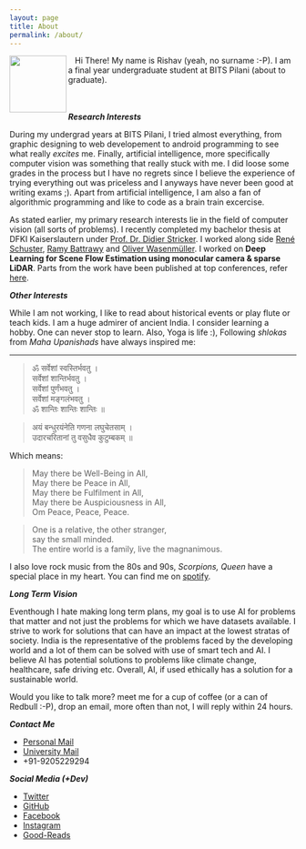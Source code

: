 ```yaml
---
layout: page
title: About
permalink: /about/
---
```


<img align="left" height="100" src="https://rish-av.github.io/images/rishav_github.jpg">
&nbsp;&nbsp;
Hi There!
My name is Rishav (yeah, no surname :-P). I am a final year undergraduate student at BITS Pilani (about to graduate).<br/><br/><br/>



***Research Interests***

During my undergrad years at BITS Pilani, I tried almost everything, from graphic designing to web developement to android programming to see what really *excites* me. Finally, artificial intelligence, more specifically computer vision was something that really stuck with me. I did loose some grades in the process but I have no regrets since I believe the experience of trying everything out was priceless and I anyways have never been good at writing exams ;). Apart from artificial intelligence, I am also a fan of algorithmic programming and like to code as a brain train excercise.

As stated earlier, my primary research interests lie in the field of computer vision (all sorts of problems). I recently completed my bachelor thesis at DFKI Kaiserslautern under [Prof. Dr. Didier Stricker](https://av.dfki.de/members/stricker/). I worked along side [René Schuster](https://av.dfki.de/members/schuster/), [Ramy Battrawy](https://av.dfki.de/members/battrawy/) and [Oliver Wasenm&uuml;ller](https://av.dfki.de/members/wasenmueller/). I worked on **Deep Learning for Scene Flow Estimation using monocular camera & sparse LiDAR**. Parts from the work have been published at top conferences, refer [here](https://rish-av.github.io/publications/).

***Other Interests***

While I am not working, I like to read about historical events or play flute or teach kids. I am a huge admirer of ancient India. I consider learning a hobby. One can never stop to learn. Also, Yoga is life :), Following *shlokas* from *Maha Upanishads* have always inspired me:

***
> ॐ सर्वेशां स्वस्तिर्भवतु ।  
> सर्वेशां शान्तिर्भवतु ।  
> सर्वेशां पुर्णंभवतु ।  
> सर्वेशां मङ्गलंभवतु ।  
> ॐ शान्तिः शान्तिः शान्तिः ॥  


> अयं बन्धुरयंनेति गणना लघुचेतसाम् ।  
> उदारचरितानां तु वसुधैव कुटुम्बकम् ॥  

Which means:


> May there be Well-Being in All,  
> May there be Peace in All,  
> May there be Fulfilment in All,  
> May there be Auspiciousness in All,  
> Om Peace, Peace, Peace.  


> One is a relative, the other stranger,  
> say the small minded.  
> The entire world is a family, live the magnanimous.  


I also love rock music from the 80s and 90s, *Scorpions, Queen* have a special place in my heart. You can find me on [spotify](https://open.spotify.com/user/31qhhbgjwrtuvru26fbwxvs5ohpq?si=wZ9dYuO9TfGS9Nzo1HuCdw).

***Long Term Vision***

Eventhough I hate making long term plans, my goal is to use AI for problems that matter and not just the problems for which we have datasets available. I strive to work for solutions that can have an impact at the lowest stratas of society. India is the representative of the problems faced by the developing world and a lot of them can be solved with use of smart tech and AI. I believe AI has potential solutions to problems like climate change, healthcare, safe driving etc. Overall, AI, if used ethically has a solution for a sustainable world.


Would you like to talk more? meet me for a cup of coffee (or a can of Redbull :-P), drop an email, more often than not, I will reply within 24 hours.

***Contact Me***

- [Personal Mail](mailto:rishkumar2345@gmail.com)
- [University Mail](mailto:f2016108@pilani.bits-pilani.ac.in)
- +91-9205229294

***Social Media (+Dev)***
- [Twitter](https://twitter.com/rishav_real)
- [GitHub](https://github.com/rish-av)
- [Facebook](https://www.facebook.com/rkdx007)
- [Instagram](https://www.instagram.com/rish_av9/)
- [Good-Reads](https://www.goodreads.com/review/list/111139955)
